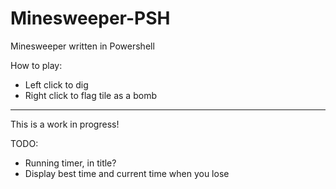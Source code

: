 # Minesweeper-PSH
Minesweeper written in Powershell

How to play:
* Left click to dig
* Right click to flag tile as a bomb

---

This is a work in progress!

TODO:
* Running timer, in title?
* Display best time and current time when you lose

